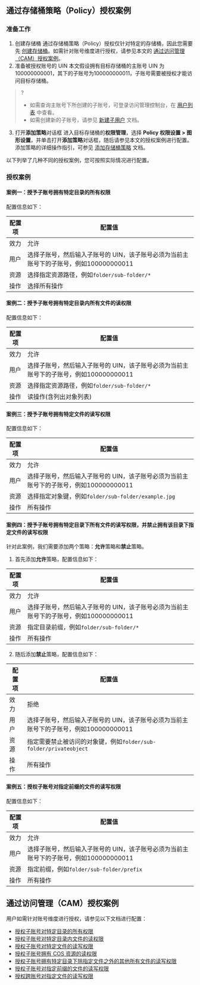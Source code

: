 ## 通过存储桶策略（Policy）授权案例

### 准备工作

1. 创建存储桶
通过存储桶策略（Policy）授权仅针对特定的存储桶，因此您需要先 [创建存储桶](https://intl.cloud.tencent.com/document/product/436/13309)。如需针对账号维度进行授权，请参见本文的 [通过访问管理（CAM）授权案例](#cam)。
2. 准备被授权账号的 UIN
本文假设拥有目标存储桶的主账号 UIN 为100000000001，其下的子账号为100000000011，子账号需要被授权才能访问目标存储桶。
>?
>- 如需查询主账号下所创建的子账号，可登录访问管理控制台，在 [用户列表](https://console.cloud.tencent.com/cam) 中查看。
>- 如需创建新的子账号，请参见 [新建子用户](https://intl.cloud.tencent.com/document/product/598/13674) 文档。
>
3. 打开**添加策略**对话框
进入目标存储桶的**权限管理**，选择 **Policy 权限设置 > 图形设置**，并单击打开**添加策略**对话框，随后请参见本文的授权案例进行配置。添加策略的详细操作指引，可参见 [添加存储桶策略](https://intl.cloud.tencent.com/document/product/436/30927) 文档。

以下列举了几种不同的授权案例，您可按照实际情况进行配置。

### 授权案例

#### 案例一：授予子账号拥有特定目录的所有权限
配置信息如下：

|配置项|配置值|
|------|------|
|效力|允许|
|用户| 选择子账号，然后输入子账号的 UIN，该子账号必须为当前主账号下的子账号，例如100000000011|
|资源|选择指定资源路径，例如`folder/sub-folder/*`|
|操作|选择所有操作|



#### 案例二：授予子账号拥有特定目录内所有文件的读权限

配置信息如下：

|配置项          |          配置值|
|------|------|
|效力        |       允许|
|用户| 选择子账号，然后输入子账号的 UIN，该子账号必须为当前主账号下的子账号，例如100000000011|
|资源|选择指定资源路径，例如`folder/sub-folder/*`|
|操作          |       读操作(含列出对象列表)|



#### 案例三：授予子账号拥有特定文件的读写权限

配置信息如下：

|配置项|配置值|
|------|------|
|效力|允许|
|用户| 选择子账号，然后输入子账号的 UIN，该子账号必须为当前主账号下的子账号，例如100000000011|
|资源|选择指定对象键，例如`folder/sub-folder/example.jpg`|
|操作|所有操作|




#### 案例四：授予子账号拥有特定目录下所有文件的读写权限，并禁止拥有该目录下指定文件的读写权限

针对此案例，我们需要添加两个策略：**允许**策略和**禁止**策略。

1. 首先添加**允许**策略，配置信息如下：

|配置项|配置值|
|------|------|
|效力|允许|
|用户| 选择子账号，然后输入子账号的 UIN，该子账号必须为当前主账号下的子账号，例如100000000011|
|资源|指定目录前缀，例如`folder/sub-folder/*`    |
|操作|所有操作|




2. 随后添加**禁止**策略，配置信息如下：

|配置项|配置值|
|------|------|
|效力|拒绝|
|用户| 选择子账号，然后输入子账号的 UIN，该子账号必须为当前主账号下的子账号，例如100000000011|
|资源|指定需要禁止被访问的对象键，例如`folder/sub-folder/privateobject`|
|操作|所有操作|




#### 案例五：授权子账号对指定前缀的文件的读写权限

配置信息如下：

|配置项|配置值|
|------|------|
|效力|允许|
|用户| 选择子账号，然后输入子账号的 UIN，该子账号必须为当前主账号下的子账号，例如100000000011|
|资源|指定前缀，例如`folder/sub-folder/prefix`|
|操作|所有操作|




<span id=cam></span>

## 通过访问管理（CAM）授权案例

用户如需针对账号维度进行授权，请参见以下文档进行配置：


- [授权子账号对特定目录的所有权限](https://intl.cloud.tencent.com/document/product/598/11084)
- [授权子账号对特定目录内文件的读权限](https://intl.cloud.tencent.com/document/product/598/11085)
- [授权子账号对特定文件的读写权限](https://intl.cloud.tencent.com/document/product/598/11086)
- [授权子账号拥有 COS 资源的读权限](https://intl.cloud.tencent.com/document/product/598/11087)
- [授权子账号拥有特定目录下除指定文件之外的其他所有文件的读写权限](https://www.tencentcloud.com/document/product/598/11088)
- [授权子账号对指定前缀的文件的读写权限](https://intl.cloud.tencent.com/document/product/598/11090)
- [授权跨账号对指定文件的读写权限](https://www.tencentcloud.com/document/product/598/11091)

